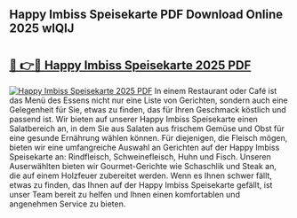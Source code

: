 ## Happy Imbiss Speisekarte PDF Download Online 2025 wlQlJ

# <h2><a href="http://gcbhdgy.nevu.top/?p=Happy+Imbiss+Speisekarte">🔗 👉🔴 Happy Imbiss Speisekarte 2025 PDF</a></h2>

[![Happy Imbiss Speisekarte 2025 PDF](https://i.imgur.com/dBaPXMq.png)](http://gcbhdgy.nevu.top/?p=Happy+Imbiss+Speisekarte)
In einem Restaurant oder Café ist das Menü des Essens nicht nur eine Liste von Gerichten, sondern auch eine Gelegenheit für Sie, etwas zu finden, das für Ihren Geschmack köstlich und passend ist. Wir bieten auf unserer Happy Imbiss Speisekarte einen Salatbereich an, in dem Sie aus Salaten aus frischem Gemüse und Obst für eine gesunde Ernährung wählen können. Für diejenigen, die Fleisch mögen, bieten wir eine umfangreiche Auswahl an Gerichten auf der Happy Imbiss Speisekarte an: Rindfleisch, Schweinefleisch, Huhn und Fisch. Unseren Auserwählten bieten wir Gourmet-Gerichte wie Schaschlik und Steak an, die auf einem Holzfeuer zubereitet werden. Wenn es Ihnen schwer fällt, etwas zu finden, das Ihnen auf der Happy Imbiss Speisekarte gefällt, ist unser Team bereit zu helfen und Ihnen einen komfortablen und angenehmen Service zu bieten.
